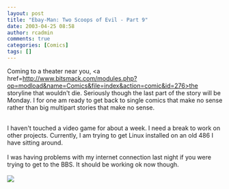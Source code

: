 ```yaml
---
layout: post
title: "Ebay-Man: Two Scoops of Evil - Part 9"
date: 2003-04-25 08:58
author: rcadmin
comments: true
categories: [Comics]
tags: []
---
```

Coming to a theater near you, <a href=http://www.bitsmack.com/modules.php?op=modload&name=Comics&file=index&action=comic&id=276>the storyline that wouldn't die.</a> Seriously though the last part of the story will be Monday. I for one am ready to get back to single comics that make no sense rather than big multipart stories that make no sense.
<br />

<br />
I haven't touched a video game for about a week. I need a break to work on other projects. Currently, I am trying to get Linux installed on an old 486 I have sitting around.
<br />

<br />
I was having problems with my internet connection last night if you were trying to get to the BBS. It should be working ok now though. <Br><br><!--more--><img src='http://dl.bitsmack.com/comics/20030425.gif' alt'' />
